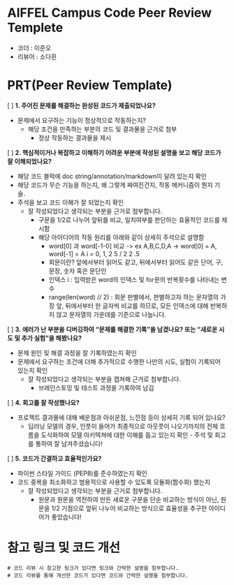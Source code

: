 # AIFFEL Campus Code Peer Review Templete
- 코더 : 이준오
- 리뷰어 : 소다흰


# PRT(Peer Review Template)
[ ]  **1. 주어진 문제를 해결하는 완성된 코드가 제출되었나요?**
- 문제에서 요구하는 기능이 정상적으로 작동하는지?
    - 해당 조건을 만족하는 부분의 코드 및 결과물을 근거로 첨부
      - 정상 작동하는 결과물을 제시
    
[ ]  **2. 핵심적이거나 복잡하고 이해하기 어려운 부분에 작성된 설명을 보고 해당 코드가 잘 이해되었나요?**
- 해당 코드 블럭에 doc string/annotation/markdown이 달려 있는지 확인
- 해당 코드가 무슨 기능을 하는지, 왜 그렇게 짜여진건지, 작동 메커니즘이 뭔지 기술.
- 주석을 보고 코드 이해가 잘 되었는지 확인
    - 잘 작성되었다고 생각되는 부분을 근거로 첨부합니다.
      - 구문을 1/2로 나누어 앞뒤를 비교, 일치여부를 판단하는 효율적인 코드를 제시함
      - 해당 아이디어의 작동 원리를 아래와 같이 상세히 주석으로 설명함
          * word[0] 과   word[-1-0] 비교 ->   ex  A,B,C,D,A   ->   word[0] = A,      word[-1] = A
          i = 0, 1, 2         5 / 2    2       .5
          * 회문이란? 앞에서부터 읽어도 같고, 뒤에서부터 읽어도 같은 단어, 구, 문장, 숫자 혹은 문단인
          * 인덱스 i : 입력받은 word의 인덱스 및 for문의 반복횟수를 나타내는 변수
          * range(len(word) // 2) : 회문 판별에서, 판별하고자 하는 문자열의 가장 앞,
            뒤에서부터 한 글자씩 비교를 하므로, 모든 인덱스에 대해 반복하지 않고
            문자열의 가운데를 기준으로 나눕니다.
        
[ ]  **3. 에러가 난 부분을 디버깅하여 “문제를 해결한 기록”을 남겼나요? 또는 “새로운 시도 및 추가 실험”을 해봤나요?**
- 문제 원인 및 해결 과정을 잘 기록하였는지 확인
- 문제에서 요구하는 조건에 더해 추가적으로 수행한 나만의 시도, 실험이 기록되어 있는지 확인
    - 잘 작성되었다고 생각되는 부분을 캡쳐해 근거로 첨부합니다.
      - 브레인스토밍 및 테스트 과정을 기록하여 남김
        
[ ]  **4. 회고를 잘 작성했나요?**
- 프로젝트 결과물에 대해 배운점과 아쉬운점, 느낀점 등이 상세히 기록 되어 있나요?
	- 딥러닝 모델의 경우, 인풋이 들어가 최종적으로 아웃풋이 나오기까지의 전체 흐름을 도식화하여 모델 아키텍쳐에 대한 이해를 돕고 있는지 확인
           - 주석 및 회고를 통하여 잘 남겨주셨습니다!
        
[ ]  **5. 코드가 간결하고 효율적인가요?**
- 파이썬 스타일 가이드 (PEP8)를 준수하였는지 확인
- 코드 중복을 최소화하고 범용적으로 사용할 수 있도록 모듈화(함수화) 했는지
    - 잘 작성되었다고 생각되는 부분을 근거로 첨부합니다.
      - 원문과 원문을 역전하여 만든 새로운 구문을 단순 비교하는 방식이 아닌, 
        원문을 1/2 기점으로 앞뒤 나누어 비교하는 방식으로 효율성을 추구한 아이디어가 좋았습니다!


# 참고 링크 및 코드 개선
```
# 코드 리뷰 시 참고한 링크가 있다면 링크와 간략한 설명을 첨부합니다.
# 코드 리뷰를 통해 개선한 코드가 있다면 코드와 간략한 설명을 첨부합니다.
```

